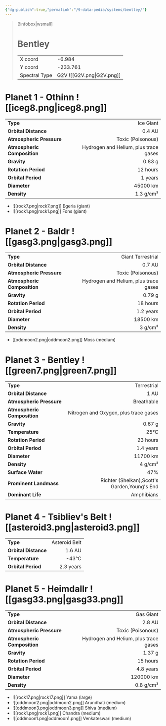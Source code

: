 ```yaml
---
{"dg-publish":true,"permalink":"/9-data-pedia/systems/bentley/"}
---
```


> [!infobox|wsmall]
> # Bentley
> | | |
> | - | - |
> | X coord | -6.984 |
> | Y coord| -233.761 |
> | Spectral Type | G2V ![[G2V.png\|G2V.png]] |

# Planet 1 - Othinn ![[iceg8.png\|iceg8.png]]
|                             |                           |
| --------------------------- | -------------------------:|
| **Type**                    |             Ice Giant |
| **Orbital Distance**        |   0.4 AU |
| **Atmospheric Pressure**    |       Toxic (Poisonous) |
| **Atmospheric Composition** |      Hydrogen and Helium, plus trace gases |
| **Gravity**                 |        0.83 g |
| **Rotation Period**         |  12 hours |
| **Orbital Period** | 1 years |
| **Diameter**                |      45000 km | 
| **Density**                 |    1.3 g/cm³ |



- ![[rock7.png\|rock7.png]] Egeria (giant)
- ![[rock1.png\|rock1.png]] Fons (giant)


# Planet 2 - Baldr ![[gasg3.png\|gasg3.png]]
|                             |                           |
| --------------------------- | -------------------------:|
| **Type**                    |             Giant Terrestrial |
| **Orbital Distance**        |   0.7 AU |
| **Atmospheric Pressure**    |       Toxic (Poisonous) |
| **Atmospheric Composition** |      Hydrogen and Helium, plus trace gases |
| **Gravity**                 |        0.79 g |
| **Rotation Period**         |  18 hours |
| **Orbital Period** | 1.2 years |
| **Diameter**                |      18500 km | 
| **Density**                 |    3 g/cm³ |



- [[oddmoon2.png\|oddmoon2.png]] Moss (medium)

# Planet 3 - Bentley ![[green7.png\|green7.png]]
|                             |                           |
| --------------------------- | -------------------------:|
| **Type**                    |             Terrestrial |
| **Orbital Distance**        |   1 AU |
| **Atmospheric Pressure**    |       Breathable |
| **Atmospheric Composition** |      Nitrogen and Oxygen, plus trace gases |
| **Gravity**                 |        0.67 g |
| **Temperature**             |    25°C |
| **Rotation Period**         |  23 hours |
| **Orbital Period** | 1.4 years |
| **Diameter**                |      11700 km | 
| **Density**                 |    4 g/cm³ |
| **Surface Water**           |           47% | 
| **Prominent Landmass**      |         Richter (Sheikan),Scott's Garden,Young's End | 
| **Dominant Life**           |         Amphibians |





# Planet 4 - Tsibliev's Belt ![[asteroid3.png\|asteroid3.png]]
|                             |                           |
| --------------------------- | -------------------------:|
| **Type**                    |             Asteroid Belt |
| **Orbital Distance**        |   1.6 AU |
| **Temperature**             |    -43°C |
| **Orbital Period** | 2.3 years |





# Planet 5 - Heimdallr ![[gasg33.png\|gasg33.png]]
|                             |                           |
| --------------------------- | -------------------------:|
| **Type**                    |             Gas Giant |
| **Orbital Distance**        |   2.8 AU |
| **Atmospheric Pressure**    |       Toxic (Poisonous) |
| **Atmospheric Composition** |      Hydrogen and Helium, plus trace gases |
| **Gravity**                 |        1.37 g |
| **Rotation Period**         |  15 hours |
| **Orbital Period** | 4.8 years |
| **Diameter**                |      120000 km | 
| **Density**                 |    0.8 g/cm³ |



- ![[rock17.png\|rock17.png]] Yama (large)
- ![[oddmoon2.png\|oddmoon2.png]] Arundhati (medium)
- ![[oddmoon3.png\|oddmoon3.png]] Shiva (medium)
- ![[rock1.png\|rock1.png]] Chandra (medium)
- ![[oddmoon1.png\|oddmoon1.png]] Venkateswari (medium)


